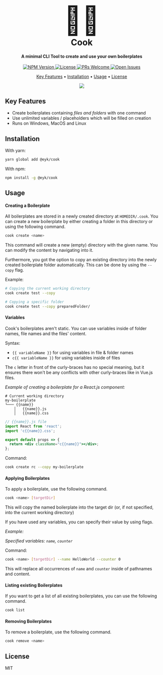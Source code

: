 <h1 align="center">
  <br>
    <span style="font-size:90px">👨‍🍳</span>
  <br>
  Cook
  <br>
</h1>

<h4 align="center">A minimal CLI Tool to create and use your own boilerplates</h4>

<p align="center">
  <a href="https://www.npmjs.com/package/@eyk/cook">
    <img src="https://badge.fury.io/js/%40eyk%2Fcook.svg"
         alt="NPM Version">
  </a>
    <a href="/LICENSE">
    <img src="https://badges.frapsoft.com/os/mit/mit.svg?v=102"
         alt="License">
  </a>
  <a href="https://github.com/eykrehbein/cook/pulls">
    <img src="https://img.shields.io/badge/PRs-welcome-brightgreen.svg?style=flat"
         alt="PRs Welcome">
  </a>

  <a href="https://github.com/eykrehbein/cook/issues">
    <img src="https://img.shields.io/github/issues/eykrehbein/cook"
         alt="Open Issues">
  </a>
</p>

<p align="center">
  <a href="#key-features">Key Features</a> •
    <a href="#installation">Installation</a> •
  <a href="#usage">Usage</a> •
  <a href="#license">License</a>
</p>

<p align="center">
 <img src="assets/demo.gif" />
</p>

## Key Features

- Create boilerplates containing _files and folders_ with one command
- Use unlimited variables / placeholders which will be filled on creation
- Runs on Windows, MacOS and Linux

## Installation

With yarn:

```sh
yarn global add @eyk/cook
```

With npm:

```sh
npm install -g @eyk/cook
```

## Usage

#### Creating a Boilerplate

All boilerplates are stored in a newly created directory at `HOMEDIR/.cook`. You can create a new boilerplate by either creating a folder in this directory or using the following command.

```sh
cook create <name>
```

This command will create a new (empty) directory with the given name. You can modify the content by navigating into it.

Furthermore, you got the option to copy an existing directory into the newly created boilerplate folder automatically. This can be done by using the `--copy` flag.

Example:

```sh
# Copying the current working directory
cook create test --copy

# Copying a specific folder
cook create test --copy preparedFolder/
```

#### Variables

Cook's boilerplates aren't static. You can use variables inside of folder names, file names and the files' content.

Syntax:

- `{{ variableName }}` for using variables in file & folder names
- `c{{ variableName }}` for using variables inside of files

The `c` letter in front of the curly-braces has no special meaning, but it ensures there won't be any conflicts with other curly-braces like in Vue.js files.

_Example of creating a boilerplate for a React.js component:_

```
# Current working directory
my-boilerplate
└─── {{name}}
    │   {{name}}.js
    │   {{name}}.css
```

```jsx
// {{name}}.js file
import React from 'react';
import 'c{{name}}.css';

export default props => {
  return <div className="c{{name}}"></div>;
};
```

Command:

```sh
cook create rc --copy my-boilerplate
```

#### Applying Boilerplates

To apply a boilerplate, use the following command.

```sh
cook <name> [targetDir]
```

This will copy the named boilerplate into the target dir (or, if not specified, into the current working directory)

If you have used any variables, you can specify their value by using flags.

_Example:_

_Specified variables: `name`, `counter`_

Command:

```sh
cook <name> [targetDir] --name HelloWorld --counter 0
```

This will replace all occurrences of `name` and `counter` inside of pathnames and content.

#### Listing existing Boilerplates

If you want to get a list of all existing boilerplates, you can use the following command.

```sh
cook list
```

#### Removing Boilerplates

To remove a boilerplate, use the following command.

```sh
cook remove <name>
```

## License

MIT
